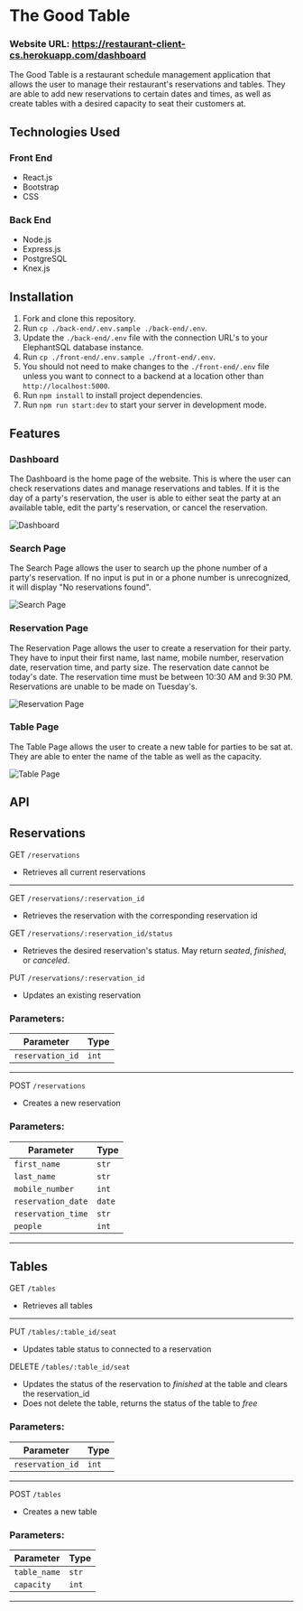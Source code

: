 # The Good Table

### Website URL: https://restaurant-client-cs.herokuapp.com/dashboard

The Good Table is a restaurant schedule management application that allows the user to manage their restaurant's reservations and tables. They are able to add new reservations to certain dates and times, as well as create tables with a desired capacity to seat their customers at.

## Technologies Used
### Front End
- React.js
- Bootstrap
- CSS

### Back End
- Node.js
- Express.js
- PostgreSQL 
- Knex.js

## Installation
1. Fork and clone this repository.
2. Run `cp ./back-end/.env.sample ./back-end/.env`.
3. Update the `./back-end/.env` file with the connection URL's to your ElephantSQL database instance.
4. Run `cp ./front-end/.env.sample ./front-end/.env`.
5. You should not need to make changes to the `./front-end/.env` file unless you want to connect to a backend at a location other than `http://localhost:5000`.
6. Run `npm install` to install project dependencies.
7. Run `npm run start:dev` to start your server in development mode.

## Features

### Dashboard
The Dashboard is the home page of the website. This is where the user can check reservations dates and manage reservations and tables. If it is the day of a party's reservation, the user is able to either seat the party at an available table, edit the party's reservation, or cancel the reservation.

![Dashboard](https://i.gyazo.com/9c809fa135d4ec1b84a7668c1476b0de.jpg)

### Search Page
The Search Page allows the user to search up the phone number of a party's reservation. If no input is put in or a phone number is unrecognized, it will display "No reservations found".

![Search Page](https://i.gyazo.com/6876c69fe45a0593a1e25570649c4f0b.png)

### Reservation Page
The Reservation Page allows the user to create a reservation for their party. They have to input their first name, last name, mobile number, reservation date, reservation time, and party size. The reservation date cannot be today's date. The reservation time must be between 10:30 AM and 9:30 PM. Reservations are unable to be made on Tuesday's.

![Reservation Page](https://i.gyazo.com/608c138268498db6dfbb75f360fd0c0c.png)

### Table Page
The Table Page allows the user to create a new table for parties to be sat at. They are able to enter the name of the table as well as the capacity.

![Table Page](https://i.gyazo.com/c936952edfb6c4d5742bc2524515b3b2.png)

## API
## Reservations
GET `/reservations`
- Retrieves all current reservations

----

GET `/reservations/:reservation_id`
- Retrieves the reservation with the corresponding reservation id 

GET `/reservations/:reservation_id/status`
- Retrieves the desired reservation's status. May return *seated*, *finished*, or *canceled*.

PUT `/reservations/:reservation_id`
- Updates an existing reservation

### Parameters:
| Parameter | Type |
| --------- | ---- |
| `reservation_id`| `int` |

----

POST `/reservations`
- Creates a new reservation

### Parameters:
| Parameter | Type |
| --------- | ---- |
| `first_name`| `str` |
| `last_name`| `str` |
| `mobile_number`| `int` |
| `reservation_date`| `date` |
| `reservation_time`| `str` |
| `people`| `int` |

----

## Tables
GET `/tables`
- Retrieves all tables

----

PUT `/tables/:table_id/seat`
- Updates table status to connected to a reservation 

DELETE `/tables/:table_id/seat`
- Updates the status of the reservation to *finished* at the table and clears the reservation_id
- Does not delete the table, returns the status of the table to *free*

### Parameters:
| Parameter | Type |
| --------- | ---- |
| `reservation_id`| `int` |

----

POST `/tables`
- Creates a new table

### Parameters:
| Parameter | Type |
| --------- | ---- |
| `table_name`| `str` |
| `capacity`| `int` |

----
